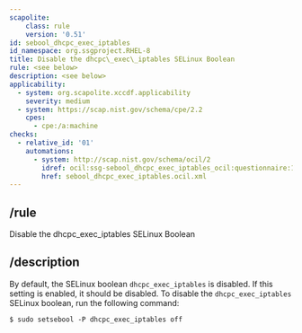 ```yaml
---
scapolite:
    class: rule
    version: '0.51'
id: sebool_dhcpc_exec_iptables
id_namespace: org.ssgproject.RHEL-8
title: Disable the dhcpc\_exec\_iptables SELinux Boolean
rule: <see below>
description: <see below>
applicability:
  - system: org.scapolite.xccdf.applicability
    severity: medium
  - system: https://scap.nist.gov/schema/cpe/2.2
    cpes:
      - cpe:/a:machine
checks:
  - relative_id: '01'
    automations:
      - system: http://scap.nist.gov/schema/ocil/2
        idref: ocil:ssg-sebool_dhcpc_exec_iptables_ocil:questionnaire:1
        href: sebool_dhcpc_exec_iptables.ocil.xml
---
```



## /rule

Disable the dhcpc\_exec\_iptables SELinux Boolean

## /description

By
default, the SELinux boolean `dhcpc_exec_iptables` is disabled. If this
setting is enabled, it should be disabled. To disable the
`dhcpc_exec_iptables` SELinux boolean, run the following command:

``` 
$ sudo setsebool -P dhcpc_exec_iptables off
```
